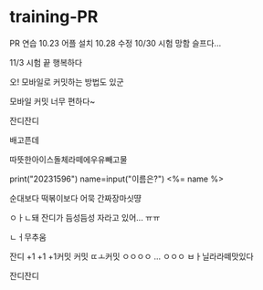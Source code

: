 # training-PR
PR 연습
10.23 어플 설치
10.28 수정
10/30
시험 망함 슬프다...

11/3 시험 끝 행복하다

오! 모바일로 커밋하는 방법도 있군

모바일 커밋 너무 편하다~

잔디잔디

배고픈데

따뜻한아이스돌체라떼에우유빼고물

print("20231596")
name=input("이름은?")
<%= name %>

순대보다 떡볶이보다 어묵
간짜장마싯땽

ㅇㅏㄴ돼 잔디가 듬성듬성 자라고 있어... ㅠㅠ

ㄴㅓ무추움

잔디 +1 +1 +1커밋 커밋
ㄸㅗ커밋 ㅇㅇㅇㅇ
...
ㅇㅇㅇ
ㅂㅏ닐라라떼맛있다

잔디잔디
